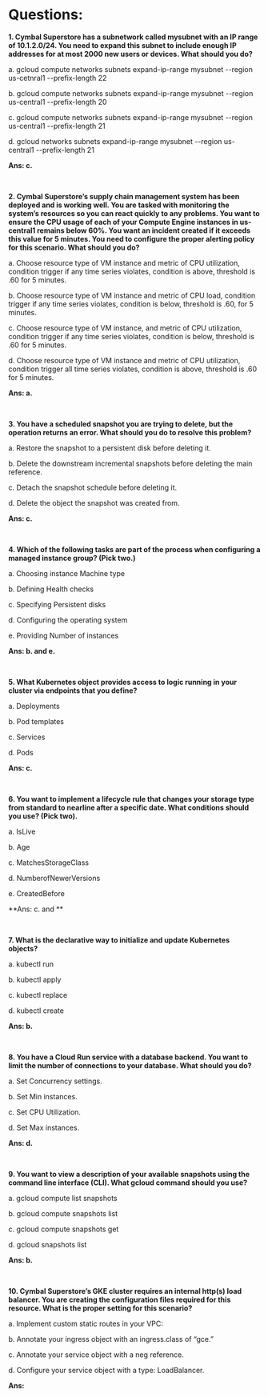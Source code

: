 # Questions:

**1. Cymbal Superstore has a subnetwork called mysubnet with an IP range of 10.1.2.0/24. You need to expand this subnet to include enough IP addresses for at most 2000 new users or devices. What should you do?**

a. gcloud compute networks subnets expand-ip-range mysubnet --region us-cetnral1 --prefix-length 22

b. gcloud compute networks subnets expand-ip-range mysubnet --region us-central1 --prefix-length 20

c. gcloud compute networks subnets expand-ip-range mysubnet --region us-central1 --prefix-length 21

d. gcloud networks subnets expand-ip-range mysubnet --region us-central1 --prefix-length 21

**Ans: c.**

<br/>

**2. Cymbal Superstore’s supply chain management system has been deployed and is working well. You are tasked with monitoring the system’s resources so you can react quickly to any problems. You want to ensure the CPU usage of each of your Compute Engine instances in us-central1 remains below 60%. You want an incident created if it exceeds this value for 5 minutes. You need to configure the proper alerting policy for this scenario. What should you do?**

a. Choose resource type of VM instance and metric of CPU utilization, condition trigger if any time series violates, condition is above, threshold is .60 for 5 minutes.

b. Choose resource type of VM instance and metric of CPU load, condition trigger if any time series violates, condition is below, threshold is .60, for 5 minutes.

c. Choose resource type of VM instance, and metric of CPU utilization, condition trigger if any time series violates, condition is below, threshold is .60 for 5 minutes.

d. Choose resource type of VM instance and metric of CPU utilization, condition trigger all time series violates, condition is above, threshold is .60 for 5 minutes.

**Ans: a.**

<br/>

**3. You have a scheduled snapshot you are trying to delete, but the operation returns an error. What should you do to resolve this problem?**

a. Restore the snapshot to a persistent disk before deleting it.

b. Delete the downstream incremental snapshots before deleting the main reference.

c. Detach the snapshot schedule before deleting it.

d. Delete the object the snapshot was created from.

**Ans: c.**

<br/>

**4. Which of the following tasks are part of the process when configuring a managed instance group? (Pick two.)**

a. Choosing instance Machine type

b. Defining Health checks

c. Specifying Persistent disks

d. Configuring the operating system

e. Providing Number of instances

**Ans: b. and e.**

<br/>

**5. What Kubernetes object provides access to logic running in your cluster via endpoints that you define?**

a. Deployments

b. Pod templates

c. Services

d. Pods

**Ans: c.**

<br/>

**6. You want to implement a lifecycle rule that changes your storage type from standard to nearline after a specific date. What conditions should you use? (Pick two).**

a. IsLive

b. Age

c. MatchesStorageClass

d. NumberofNewerVersions

e. CreatedBefore

**Ans: c. and **

<br/>

**7. What is the declarative way to initialize and update Kubernetes objects?**

a. kubectl run

b. kubectl apply

c. kubectl replace

d. kubectl create

**Ans: b.**

<br/>

**8. You have a Cloud Run service with a database backend. You want to limit the number of connections to your database. What should you do?**

a. Set Concurrency settings.

b. Set Min instances.

c. Set CPU Utilization.

d. Set Max instances.

**Ans: d.**

<br/>

**9. You want to view a description of your available snapshots using the command line interface (CLI). What gcloud command should you use?**

a. gcloud compute list snapshots

b. gcloud compute snapshots list

c. gcloud compute snapshots get

d. gcloud snapshots list

**Ans: b.**

<br/>

**10. Cymbal Superstore’s GKE cluster requires an internal http(s) load balancer. You are creating the configuration files required for this resource. What is the proper setting for this scenario?**

a. Implement custom static routes in your VPC:

b. Annotate your ingress object with an ingress.class of “gce.”

c. Annotate your service object with a neg reference.

d. Configure your service object with a type: LoadBalancer.

**Ans:**

<br/>


